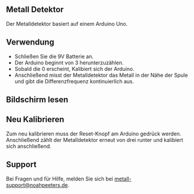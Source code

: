 ## Metall Detektor

Der Metalldetektor basiert auf einem Arduino Uno.

## Verwendung

- Schließen Sie die 9V Batterie an.
- Der Arduino beginnt von 3 herunterzuzählen.
- Sobald die 0 erscheint, Kalibiert sich der Arduino.
- Anschließend misst der Metalldetektor das Metall in der Nähe der Spule und gibt die Differenzfrequenz kontinuierlich aus.

## Bildschirm lesen

## Neu Kalibrieren

Zum neu kalibrieren muss der Reset-Knopf am Arduino gedrück werden. Anschließend zählt der Metalldetektor erneut von drei runter und kalibiert sich anschließend.

## Support

Bei Fragen und für Hilfe, melden Sie sich bei [metall-support@noahpeeters.de](mailto:metall-support@noahpeeters.de).

